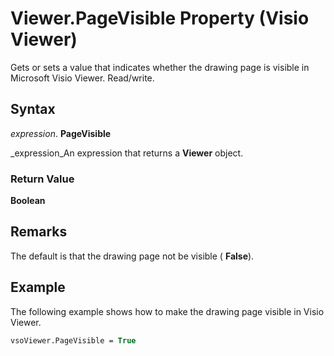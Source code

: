
# Viewer.PageVisible Property (Visio Viewer)

Gets or sets a value that indicates whether the drawing page is visible in Microsoft Visio Viewer. Read/write.


## Syntax

 _expression_. **PageVisible**

 _expression_An expression that returns a  **Viewer** object.


### Return Value

 **Boolean**


## Remarks

The default is that the drawing page not be visible ( **False**).


## Example

The following example shows how to make the drawing page visible in Visio Viewer.


```vb
vsoViewer.PageVisible = True
```

